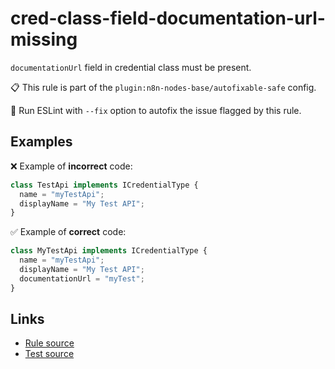 [//]: # "File generated from a template. Do not edit this file directly."

# cred-class-field-documentation-url-missing

`documentationUrl` field in credential class must be present.

📋 This rule is part of the `plugin:n8n-nodes-base/autofixable-safe` config.

🔧 Run ESLint with `--fix` option to autofix the issue flagged by this rule.

## Examples

❌ Example of **incorrect** code:

```js
class TestApi implements ICredentialType {
  name = "myTestApi";
  displayName = "My Test API";
}
```

✅ Example of **correct** code:

```js
class MyTestApi implements ICredentialType {
  name = "myTestApi";
  displayName = "My Test API";
  documentationUrl = "myTest";
}
```

## Links

- [Rule source](../../lib/rules/cred-class-field-documentation-url-missing.ts)
- [Test source](../../tests/cred-class-field-documentation-url-missing.test.ts)

